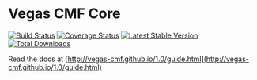 Vegas CMF Core
==============

[![Build Status](https://travis-ci.org/vegas-cmf/core.png?branch=master)](https://travis-ci.org/vegas-cmf/core)
[![Coverage Status](https://coveralls.io/repos/vegas-cmf/core/badge.png?branch=master)](https://coveralls.io/r/vegas-cmf/core?branch=master)
[![Latest Stable Version](https://img.shields.io/packagist/v/vegas-cmf/core.svg)](https://packagist.org/packages/vegas-cmf/core)
[![Total Downloads](https://img.shields.io/packagist/dt/vegas-cmf/core.svg)](https://packagist.org/packages/vegas-cmf/core)

Read the docs at [http://vegas-cmf.github.io/1.0/guide.html](http://vegas-cmf.github.io/1.0/guide.html)